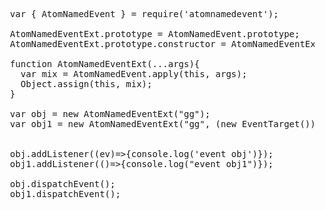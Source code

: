 <pre>
  var { AtomNamedEvent } = require('atomnamedevent');
  
  AtomNamedEventExt.prototype = AtomNamedEvent.prototype;
  AtomNamedEventExt.prototype.constructor = AtomNamedEventExt;

  function AtomNamedEventExt(...args){
    var mix = AtomNamedEvent.apply(this, args);
    Object.assign(this, mix);
  }

  var obj = new AtomNamedEventExt("gg");
  var obj1 = new AtomNamedEventExt("gg", (new EventTarget()));


  obj.addListener((ev)=>{console.log('event obj')});
  obj1.addListener(()=>{console.log("event obj1")});

  obj.dispatchEvent();
  obj1.dispatchEvent();
</pre>